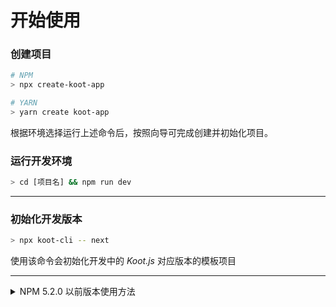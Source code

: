 # 开始使用

### 创建项目

```bash
# NPM
> npx create-koot-app

# YARN
> yarn create koot-app
```

根据环境选择运行上述命令后，按照向导可完成创建并初始化项目。

### 运行开发环境

```bash
> cd [项目名] && npm run dev
```

---

### 初始化开发版本

```bash
> npx koot-cli -- next
```

使用该命令会初始化开发中的 _Koot.js_ 对应版本的模板项目

---

<details><summary>NPM 5.2.0 以前版本使用方法</summary>
<p>

### 全局安装命令行工具

```bash
> sudo npm i -g koot-cli
```

### 初始化项目

```bash
> koot
```

### 运行开发环境

```bash
> cd [项目名] && npm run dev
```

</p>
</details>
